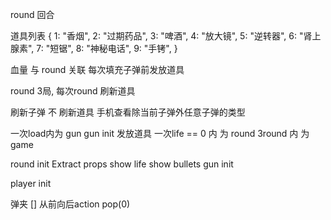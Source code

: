 round 回合


道具列表
{
    1: "香烟",
    2: "过期药品",
    3: "啤酒",
    4: "放大镜",
    5: "逆转器",
    6: "肾上腺素",
    7: "短锯",
    8: "神秘电话",
    9: "手铐",
}


血量 与 round 关联
每次填充子弹前发放道具

round 3局, 每次round 刷新道具

刷新子弹 不 刷新道具
手机查看除当前子弹外任意子弹的类型

一次load内为 gun gun init 发放道具
一次life == 0 内 为 round
3round 内 为 game

round init
    Extract props
    show life
    show bullets
    gun init

player init


弹夹 [] 从前向后action 
pop(0)